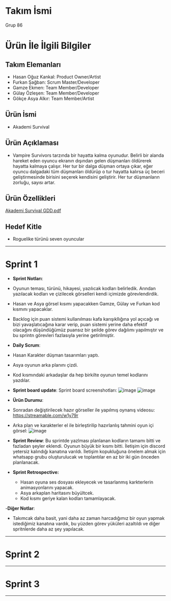 # **Takım İsmi**

Grup 86

# Ürün İle İlgili Bilgiler

## Takım Elemanları

- Hasan Oğuz Kankal: Product Owner/Artist
- Furkan Şağban: Scrum Master/Developer
- Gamze Ekmen: Team Member/Developer
- Gülay Özleşen: Team Member/Developer
- Gökçe Asya Alkır: Team Member/Artist

## Ürün İsmi

- Akademi Survival

## Ürün Açıklaması

- Vampire Survivors tarzında bir hayatta kalma oyunudur. Belirli bir alanda hareket eden oyuncu ekranın dışından gelen düşmanları öldürerek hayatta kalmaya çalışır. Her tur bir dalga düşman ortaya çıkar, eğer oyuncu dalgadaki tüm düşmanları öldürüp o tur hayatta kalırsa üç beceri geliştirmesinde birisini seçerek kendisini geliştirir. Her tur düşmanların zorluğu, sayısı artar.

## Ürün Özellikleri

[Akademi Survival GDD.pdf](https://github.com/user-attachments/files/16120557/Akademi.Survival.GDD.pdf)


## Hedef Kitle

- Roguelike türünü seven oyuncular

---

# Sprint 1

- **Sprint Notları**:

- Oyunun teması, türünü, hikayesi, yazılıcak kodları belirledik. Arından yazılacak kodları ve çizilecek görselleri kendi içimizde görevlendirdik.
- Hasan ve Asya görsel kısımı yapacakken Gamze, Gülay ve Furkan kod kısmını yapacaklar.
- Backlog için puan sistemi kullanılması kafa karışıkllığına yol açıcağı ve bizi yavaşlatıcağına karar verip, puan sistemi yerine daha efektif olacağını düşündüğümüz puansız bir şeilde görev dağılımı yapılmıştır ve bu sprintn görevleri fazlasıyla yerine getirilmiştir.

- **Daily Scrum**:
- Hasan Karakter düşman tasarımları yaptı.
- Asya oyunun arka planını çizdi.
- Kod kısmındaki arkadaşlar da hep birkilte oyunun temel kodlarını yazdılar.

- **Sprint board update**: Sprint board screenshotları: 
![image](https://github.com/Grup86/oua.2024/assets/122574054/90f498ef-ce00-4efb-9ed7-f0fbd3085b94)
![image](https://github.com/Grup86/oua.2024/assets/122574054/ea9a9cf7-bd77-4372-9bd8-8fa51b6ecf3f)

- **Ürün Durumu**:
- Sonradan değiştirilecek hazır görseller ile yapılmış oynanış videosu:
  https://streamable.com/w1y79r
- Arka plan ve karakterler el ile birleştirilip hazırlanlış tahmini oyun içi görsel:
 ![image](https://github.com/Grup86/oua.2024/assets/122574054/e120e032-f1d3-4f9f-a8e6-5664aaf8ef1a)


- **Sprint Review**: 
  Bu sprintde yazlması planlanan kodların tamamı bitti ve fazladan şeyler eklendi. Oyunun büyük bir kısmı bitti.
  İletişim için discord yetersiz kalındığı kanatına varıldı. İletişim kopukluğuna önelem almak için whatsapp grubu oluşturulucak ve toplantılar en az bir iki gün önceden planlanacak.
  

- **Sprint Retrospective:**
  - Hasan oyuna ses dosyası ekleyecek ve tasarlanmış karkterlerin animasyonlarını yapacak.
  - Asya arkaplan haritasını büyültcek.
  - Kod kısmı geriye kalan kodları tamamlayacak.

-**Diğer Notlar**:
- Takımcak daha basit, yani daha az zaman harcadığımız bir oyun yapmak istediğimiz kanatına vardık, bu yüzden görev yüküleri azaltıldı ve diğer spritnlerde daha az şey yapılacak.

---

# Sprint 2


---

# Sprint 3

---
